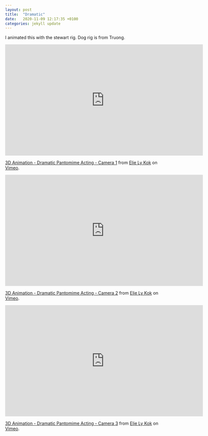 ```yaml
---
layout: post
title:  "Dramatic"
date:   2020-11-09 12:17:35 +0100
categories: jekyll update
---
```


I animated this with the stewart rig. Dog rig is from Truong.
<iframe src="https://player.vimeo.com/video/477112712" width="640" height="360" frameborder="0" allow="autoplay; fullscreen" allowfullscreen></iframe>
<p><a href="https://vimeo.com/477112712">3D Animation - Dramatic Pantomime Acting - Camera 1</a> from <a href="https://vimeo.com/user4236670">Elie Ly Kok</a> on <a href="https://vimeo.com">Vimeo</a>.</p>

<iframe src="https://player.vimeo.com/video/477116154" width="640" height="360" frameborder="0" allow="autoplay; fullscreen" allowfullscreen></iframe>
<p><a href="https://vimeo.com/477116154">3D Animation - Dramatic Pantomime Acting - Camera 2</a> from <a href="https://vimeo.com/user4236670">Elie Ly Kok</a> on <a href="https://vimeo.com">Vimeo</a>.</p>

<iframe src="https://player.vimeo.com/video/477116511" width="640" height="360" frameborder="0" allow="autoplay; fullscreen" allowfullscreen></iframe>
<p><a href="https://vimeo.com/477116511">3D Animation - Dramatic Pantomime Acting - Camera 3</a> from <a href="https://vimeo.com/user4236670">Elie Ly Kok</a> on <a href="https://vimeo.com">Vimeo</a>.</p>
